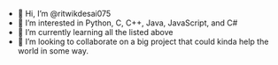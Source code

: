 - 👋 Hi, I’m @ritwikdesai075
- 👀 I’m interested in Python, C, C++, Java, JavaScript, and C#
- 🌱 I’m currently learning all the listed above
- 💞️ I’m looking to collaborate on a big project that could kinda help the world in some way. 

<!---
ritwikdesai075/ritwikdesai075 is a ✨ special ✨ repository because its `README.md` (this file) appears on your GitHub profile.
You can click the Preview link to take a look at your changes.
--->

